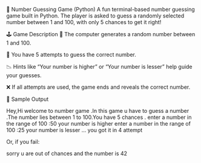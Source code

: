 🎯 Number Guessing Game (Python)
A fun terminal-based number guessing game built in Python. The player is asked to guess a randomly selected number between 1 and 100, with only 5 chances to get it right!

🕹️ Game Description
🎲 The computer generates a random number between 1 and 100.

🤔 You have 5 attempts to guess the correct number.

📉 Hints like “Your number is higher” or “Your number is lesser” help guide your guesses.

❌ If all attempts are used, the game ends and reveals the correct number.

🧪 Sample Output

Hey,Hi welcome to number game .In this game u have to guess a number .The number lies between 1 to 100.You have 5 chances .
enter a number in the range of 100 :50
your number is higher
enter a number in the range of 100 :25
your number is lesser
...
you got it in 4 attempt

Or, if you fail:

sorry u are out of chances and the number is 42

